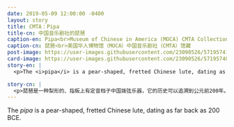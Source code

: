 ```yaml
---
date: 2019-05-09 12:00:00 -0400
layout: story
title: CMTA：Pipa
title-cn: 中国音乐剧社的琵琶
caption-en: Pipa<br>Museum of Chinese in America (MOCA) CMTA Collection
caption-cn: 琵琶<br>美国华人博物馆（MOCA）中国音乐剧社（CMTA）馆藏
post-image: https://user-images.githubusercontent.com/23090526/57195741-13034d00-6f24-11e9-9f48-f59b7adea77a.jpg
card-image: https://user-images.githubusercontent.com/23090526/57195740-11d22000-6f24-11e9-82df-60f751f3808b.jpg
story-en: |
  <p>The <i>pipa</i> is a pear-shaped, fretted Chinese lute, dating as far back as 200 BCE. According to a Han dynasty text, the name refers to how the pipa was played – “pí” (琵) signifies striking outward with the fingers and thumb, contrary to a guitar, and “pá” (琶) signifies the plucking inward. While a variety of plucked instruments may have been referred to generally as <i>“pipa”</i> during the Qin Dynasty, the pear-shaped <i>pipa</i> has remained one of the most popular and long-lasting traditional Chinese instruments, with a large repertoire of solo and ensemble scores and various schools of practice. The <i>pipa</i> is not only a staple of Chinese traditional music like Cantonese opera, but has been adopted by contemporary Chinese and Western composers alike. It has been used by Tan Dun in <i>Crouching Tiger</i>, <i>Hidden Dragon</i>, and rock musicians like Incubus and Björk. Modern players can even enjoy playing the electric <i>pipa</i>. MOCA’s Chinese Musical Theatrical Association (CMTA) Collection includes a number of rare musical instruments such as this one, among other costumes, photographs, props, and related documents.</p>

story-cn: |
  <p>琵琶是一种梨形的、指板上有定音档子中国拨弦乐器，它的历史可以追溯到公元前200年。根据汉代资料考证，琵琶的名字来源于它的演奏方式----“pí” (琵)意味着用手指和大拇指向外击打，与吉他相反；“pá” (琶)的意思是向内拨动（琴弦）。虽然在秦朝，各种弹拨弦乐器通常都被统称为“琵琶”，但是这种梨形的琵琶最终成为了最受欢迎和流传最久的传统中国乐器之一，拥有大量的独奏和合奏曲目，以及各种演奏流派。琵琶不仅是粤剧等中国传统音乐的重要组成部分，而且被当代中国和西方的作曲家所采用。谭盾曾在《卧虎藏龙》中使用过它，摇滚乐团或乐手像Incubus乐团和Björk也都曾在作品中使用过它。现代演奏者甚至十分享受演奏电子琵琶的乐趣。MOCA的中国音乐剧社（CMTA）馆藏包括许多罕见的乐器，包括这件琵琶，另外还有戏服、照片、舞台道具和其他相关文件等。</p>
---
```


The <i>pipa</i> is a pear-shaped, fretted Chinese lute, dating as far back as 200 BCE.
